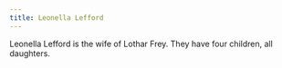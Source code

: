 ```yaml
---
title: Leonella Lefford
---
```


Leonella Lefford is the wife of Lothar Frey. They have four children, all daughters. 


